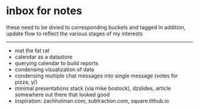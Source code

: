 # inbox for notes

these need to be divied to corresponding buckets and tagged
In addition, update flow to reflect the various stages of my interests

---

- mat the fat rat
- calendar as a datastore
- querying calendar to build reports
- condensing visualization of data
- condensing multiple chat messages into single message (votes for pizza, y/)
- minimal presentations stack (via mike bostock), dzslides, article somewhere out there that looked good
- inspiration: zachholman.com, subtraction.com, square.tithub.io
